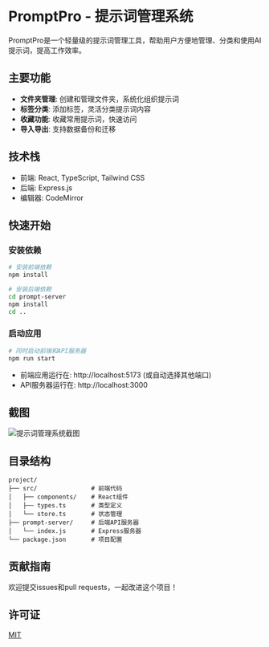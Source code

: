 # PromptPro - 提示词管理系统

PromptPro是一个轻量级的提示词管理工具，帮助用户方便地管理、分类和使用AI提示词，提高工作效率。

## 主要功能

- **文件夹管理**: 创建和管理文件夹，系统化组织提示词
- **标签分类**: 添加标签，灵活分类提示词内容
- **收藏功能**: 收藏常用提示词，快速访问
- **导入导出**: 支持数据备份和迁移

## 技术栈

- 前端: React, TypeScript, Tailwind CSS
- 后端: Express.js
- 编辑器: CodeMirror

## 快速开始

### 安装依赖

```bash
# 安装前端依赖
npm install

# 安装后端依赖
cd prompt-server
npm install
cd ..
```

### 启动应用

```bash
# 同时启动前端和API服务器
npm run start
```

- 前端应用运行在: http://localhost:5173 (或自动选择其他端口)
- API服务器运行在: http://localhost:3000

## 截图

![提示词管理系统截图](./screenshots/screenshot.png)

## 目录结构

```
project/
├── src/               # 前端代码
│   ├── components/    # React组件
│   ├── types.ts       # 类型定义
│   └── store.ts       # 状态管理
├── prompt-server/     # 后端API服务器
│   └── index.js       # Express服务器
└── package.json       # 项目配置
```

## 贡献指南

欢迎提交issues和pull requests，一起改进这个项目！

## 许可证

[MIT](./LICENSE) 